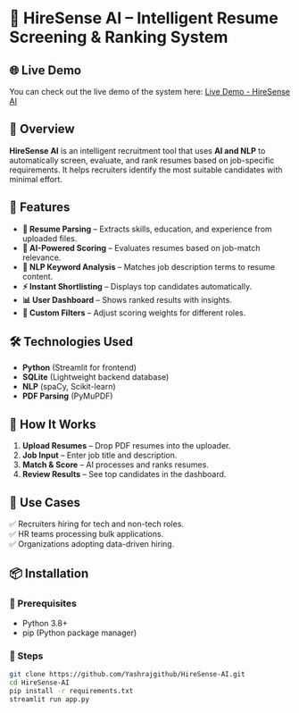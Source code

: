# 🤖 HireSense AI – Intelligent Resume Screening & Ranking System

## 🌐 Live Demo  
You can check out the live demo of the system here: [Live Demo - HireSense AI](https://hiresense-ai-qesi8wq.streamlit.app/)

## 📌 Overview  
**HireSense AI** is an intelligent recruitment tool that uses **AI and NLP** to automatically screen, evaluate, and rank resumes based on job-specific requirements. It helps recruiters identify the most suitable candidates with minimal effort.

## 🚀 Features  
- **📄 Resume Parsing** – Extracts skills, education, and experience from uploaded files.  
- **🧠 AI-Powered Scoring** – Evaluates resumes based on job-match relevance.  
- **📝 NLP Keyword Analysis** – Matches job description terms to resume content.  
- **⚡ Instant Shortlisting** – Displays top candidates automatically.  
- **📊 User Dashboard** – Shows ranked results with insights.  
- **🔧 Custom Filters** – Adjust scoring weights for different roles.

## 🛠️ Technologies Used  
- **Python** (Streamlit for frontend)  
- **SQLite** (Lightweight backend database)  
- **NLP** (spaCy, Scikit-learn)  
- **PDF Parsing** (PyMuPDF)  

## 📂 How It Works  
1. **Upload Resumes** – Drop PDF resumes into the uploader.  
2. **Job Input** – Enter job title and description.  
3. **Match & Score** – AI processes and ranks resumes.  
4. **Review Results** – See top candidates in the dashboard.

## 🎯 Use Cases  
✅ Recruiters hiring for tech and non-tech roles.  
✅ HR teams processing bulk applications.  
✅ Organizations adopting data-driven hiring.

## 📦 Installation  
### 🔹 Prerequisites  
- Python 3.8+  
- pip (Python package manager)  

### 🔹 Steps  
```bash
git clone https://github.com/Yashrajgithub/HireSense-AI.git
cd HireSense-AI  
pip install -r requirements.txt  
streamlit run app.py  
